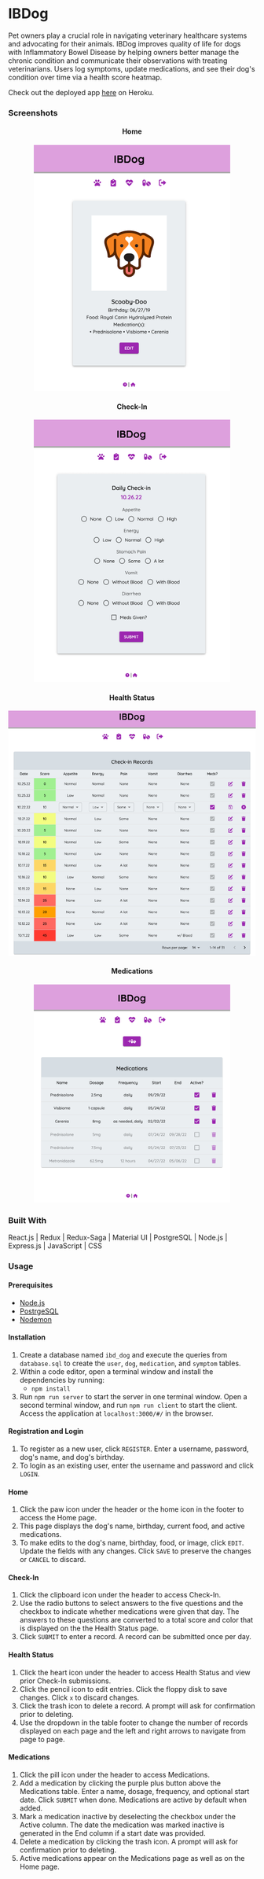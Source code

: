 
# IBDog

Pet owners play a crucial role in navigating veterinary healthcare systems and advocating for their animals. IBDog improves quality of life for dogs with Inflammatory Bowel Disease by helping owners better manage the chronic condition and communicate their observations with treating veterinarians. Users log symptoms, update medications, and see their dog's condition over time via a health score heatmap. 

Check out the deployed app [here](https://ibd-dog.herokuapp.com/#) on Heroku. 

### Screenshots
<h4 align="center">Home</h4>
<div align="center">
 <img src="public/images/home.png" width=400 />
</div>

<h4 align="center">Check-In</h4>
<div align="center">
 <img src="public/images/checkin.png" width=400 />
</div>

<h4 align="center">Health Status</h4>
<div align="center">
 <img src="public/images/healthstatus.png" width=600 />
</div>

<h4 align="center">Medications</h4>
<div align="center">
 <img src="public/images/medications.png" width=400 />
</div>

### Built With

React.js | Redux | Redux-Saga | Material UI | PostgreSQL | Node.js | Express.js | JavaScript | CSS

### Usage

#### Prerequisites

- [Node.js](https://nodejs.org/en/)
- [PostrgeSQL](https://www.postgresql.org/)
- [Nodemon](https://nodemon.io/)

#### Installation

1. Create a database named `ibd_dog` and execute the queries from `database.sql` to create the `user`, `dog`, `medication`, and `symptom` tables. 
2. Within a code editor, open a terminal window and install the dependencies by running:
    - `npm install`
3. Run `npm run server` to start the server in one terminal window. Open a second terminal window, and run `npm run client` to start the client. Access the application at `localhost:3000/#/` in the browser.

#### Registration and Login

1. To register as a new user, click `REGISTER`. Enter a username, password, dog's name, and dog's birthday.
2. To login as an existing user, enter the username and password and click `LOGIN`. 

#### Home

1. Click the paw icon under the header or the home icon in the footer to access the Home page. 
2. This page displays the dog's name, birthday, current food, and active medications.
3. To make edits to the dog's name, birthday, food, or image, click `EDIT`. Update the fields with any changes. Click `SAVE` to preserve the changes or `CANCEL` to discard.

#### Check-In

1. Click the clipboard icon under the header to access Check-In.
2. Use the radio buttons to select answers to the five questions and the checkbox to indicate whether medications were given that day. The answers to these questions are converted to a total score and color that is displayed on the the Health Status page.
3. Click `SUBMIT` to enter a record. A record can be submitted once per day.

#### Health Status

1. Click the heart icon under the header to access Health Status and view prior Check-In submissions.
2. Click the pencil icon to edit entries. Click the floppy disk to save changes. Click `x` to discard changes. 
3. Click the trash icon to delete a record. A prompt will ask for confirmation prior to deleting.
4. Use the dropdown in the table footer to change the number of records displayed on each page and the left and right arrows to navigate from page to page. 

#### Medications

1. Click the pill icon under the header to access Medications.
2. Add a medication by clicking the purple plus button above the Medications table. Enter a name, dosage, frequency, and optional start date. Click `SUBMIT` when done. Medications are active by default when added.
3. Mark a medication inactive by deselecting the checkbox under the Active column. The date the medication was marked inactive is generated in the End column if a start date was provided.
4. Delete a medication by clicking the trash icon. A prompt will ask for confirmation prior to deleting.
5. Active medications appear on the Medications page as well as on the Home page. 




